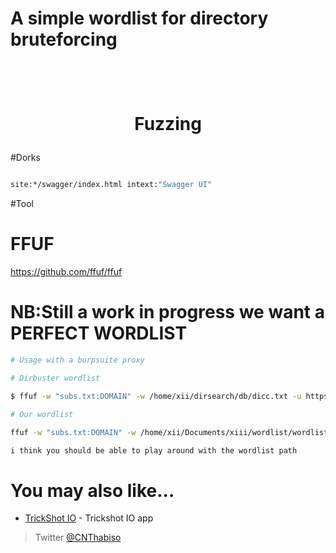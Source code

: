 # A simple wordlist for directory bruteforcing 

<h1 align="center">
  <br>

 Fuzzing
  <br>
</h1>

#Dorks

```bash

site:*/swagger/index.html intext:"Swagger UI"

```
#Tool

# FFUF 
 https://github.com/ffuf/ffuf


# NB:Still a work in progress we want a PERFECT WORDLIST

```bash
# Usage with a burpsuite proxy

# Dirbuster wordlist

$ ffuf -w "subs.txt:DOMAIN" -w /home/xii/dirsearch/db/dicc.txt -u https://DOMAIN/FUZZ -t 400 -o ffuzresults2.txt -replay-proxy http://127.0.0.1:8080

# Our wordlist

ffuf -w "subs.txt:DOMAIN" -w /home/xii/Documents/xiii/wordlist/wordlist.txt -u https://DOMAIN/FUZZ -t 400 -o ffuzresults2.txt -replay-proxy http://127.0.0.1:8080

i think you should be able to play around with the wordlist path 

```


# You may also like...

- [TrickShot  IO](https://github.com/Thabisoc123/Trickshot) - Trickshot IO app


> Twitter [@CNThabiso](https://twitter.com/CNThabiso)
